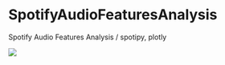 # SpotifyAudioFeaturesAnalysis
Spotify Audio Features Analysis / spotipy, plotly



![](https://www.create-it.cz/Blog/PublishingImages/Stranky/spotipy/aud_features.png)
